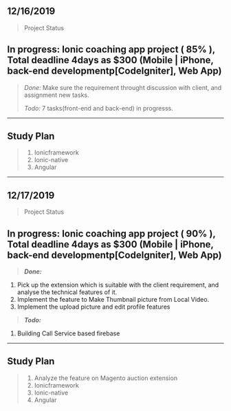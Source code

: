 ## 12/16/2019
> Project Status

## In progress: Ionic coaching app project ( 85% ), Total deadline 4days as $300 (Mobile | iPhone, back-end developmentp[CodeIgniter], Web App)
>   _Done:_ 
Make sure the requirement throught discussion with client, and assignment new tasks.
>
>   _Todo:_ 
7 tasks(front-end and back-end) in progresss.
<hr>

## Study Plan

>1. Ionicframework
>2. Ionic-native
>3. Angular

<hr>

## 12/17/2019
> Project Status

## In progress: Ionic coaching app project ( 90% ), Total deadline 4days as $300 (Mobile | iPhone, back-end developmentp[CodeIgniter], Web App)
>   **_Done:_**

1. Pick up the extension which is suitable with the client requirement, and analyse the technical features of it.
2. Implement the feature to Make Thumbnail picture from Local Video.
3. Implement the upload picture and edit profile features

>
>   **_Todo:_**

1. Building Call Service based firebase
 
<hr>

## Study Plan

>1. Analyze the feature on Magento auction extension
>2. Ionicframework
>3. Ionic-native
>4. Angular
